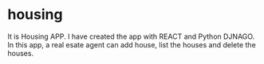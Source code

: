 # housing
It is Housing APP. I have created the app with REACT and Python DJNAGO. In this app, a real esate agent can add house, list the houses and delete the houses.
